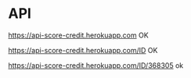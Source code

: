 # API

https://api-score-credit.herokuapp.com OK

https://api-score-credit.herokuapp.com/ID OK

https://api-score-credit.herokuapp.com/ID/368305 ok
